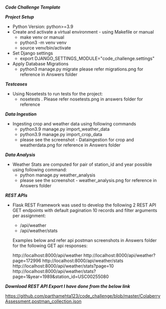 ***Code Challenge Template***

***Project Setup***

- Python Version: python>=3.9
- Create and activate a virtual environment - using Makefile or manual 
  - make venv or manual
  - python3 -m venv venv
  - source venv/bin/activate
- Set Django settings 
  - export DJANGO_SETTINGS_MODULE="code_challenge.settings"
- Apply Database Migrations 
  - python3 manage.py migrate please refer migrations.png for reference in Answers folder

***Testcases***

- Using Nosetests to run tests for the project:
  - nosetests . Please refer nosetests.png in answers folder for reference
    
***Data Ingestion***

- Ingesting crop and weather data using following commands 
  - python3.9 manage.py import_weather_data 
  - python3.9 manage.py import_crop_data
  - please see the screenshot - Dataingestion for crop and weatherdata.png for reference in Answers folder
      
***Data Analysis***

- Weather Stats are computed for pair of station_id and year possible using following command:
  - python manage.py weather_analysis
  - please see the screenshot - weather_analysis.png for reference in Answers folder
        
***REST APIs***
        
- Flask REST Framework was used to develop the following 2 REST API GET endpoints with default pagination
  10 records and filter arguments per assignment:
  - /api/weather 
  - /api/weather/stats 
  
  Examples below and refer api postman screenshots in Answers folder for the following GET api responses:

  http://localhost:8000/api/weather
  http://localhost:8000/api/weather?page=172996
  http://localhost:8000/api/weather/stats
  http://localhost:8000/api/weather/stats?page=10
  http://localhost:8000/api/weather/stats?page=1&year=1989&station_id=USC00255080

***Download REST API Export I have done from the below link***

https://github.com/parthamehta123/code_challenge/blob/master/ColaberryAssessment.postman_collection.json
